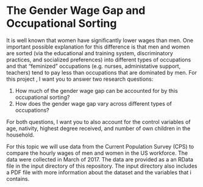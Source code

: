 # The Gender Wage Gap and Occupational Sorting

It is well known that women have significantly lower wages than men. One important possible explanation for this difference is that men and women are sorted (via the educational and training system, discriminatory practices, and socialized preferences) into different types of occupations and that “feminized” occupations (e.g. nurses, administative support, teachers) tend to pay less than occupations that are dominated by men. For this project , I want you to answer two research questions:

1. How much of the gender wage gap can be accounted for by this occupational sorting?
2. How does the gender wage gap vary across different types of occupations? 

For both questions, I want you to also account for the control variables of age, nativity, highest degree received, and number of own children in the household.

For this topic we will use data from the Current Population Survey (CPS) to compare the hourly wages of men and women in the US workforce. The data were collected in March of 2017. The data are provided as a an RData file in the input directory of this repository. The input directory also includes a PDF file with more information about the dataset and the variables that i contains.
